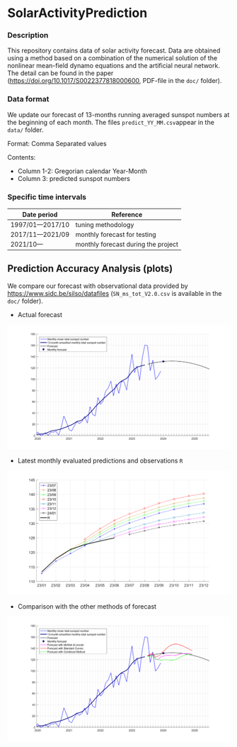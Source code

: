 # SolarActivityPrediction

### Description

This repository contains data of solar activity forecast. 
Data are obtained using a method based on a combination of the numerical solution of the nonlinear mean-field dynamo equations and the artificial neural network.
The detail can be found in the paper (https://doi.org/10.1017/S0022377818000600, PDF-file  in the `doc/` folder).

### Data format
We update our forecast of 13-months running averaged sunspot numbers at the beginning of each month.
The files `predict_YY_MM.csv`appear in the `data/` folder.

Format: Comma Separated values

Contents:
- Column 1-2: Gregorian calendar  Year-Month
- Column 3: predicted sunspot numbers 

### Specific time intervals

| Date period    |      Reference  |
|----------------|----------|
|1997/01—2017/10 | tuning methodology |
|2017/11—2021/09 | monthly forecast for testing |
|2021/10—        | monthly forecast during the project |

## Prediction Accuracy Analysis (plots)
We compare our forecast with observational data provided by https://www.sidc.be/silso/datafiles
(`SN_ms_tot_V2.0.csv` is available in the `doc/` folder).

* Actual forecast

![plot](./figs/2024/01/f_2024_01.png)

* Latest monthly evaluated predictions and observations  `R`

![plot](./figs/2024/01/f_24_01.png)

* Comparison with the other methods of forecast

![plot](./figs/2024/01/f_2024_01_all.png)

